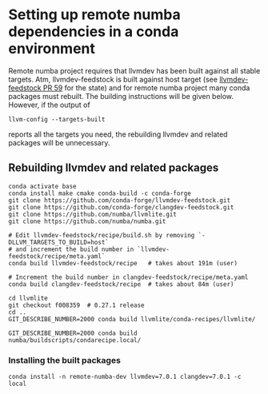 # Setting up remote numba dependencies in a conda environment

Remote numba project requires that llvmdev has been built against all stable targets. 
Atm, llvmdev-feedstock is built against host target
(see [llvmdev-feedstock PR 59](https://github.com/conda-forge/llvmdev-feedstock/pull/59) for the state)
and for remote numba project many conda packages must rebuilt. The building instructions will be given below.
However, if the output of
```
llvm-config --targets-built
```
reports all the targets you need, the rebuilding llvmdev and related packages will be unnecessary.

## Rebuilding llvmdev and related packages

```
conda activate base
conda install make cmake conda-build -c conda-forge
git clone https://github.com/conda-forge/llvmdev-feedstock.git
git clone https://github.com/conda-forge/clangdev-feedstock.git
git clone https://github.com/numba/llvmlite.git
git clone https://github.com/numba/numba.git

# Edit llvmdev-feedstock/recipe/build.sh by removing `-DLLVM_TARGETS_TO_BUILD=host`
# and increment the build number in `llvmdev-feedstock/recipe/meta.yaml`
conda build llvmdev-feedstock/recipe   # takes about 191m (user)

# Increment the build number in clangdev-feedstock/recipe/meta.yaml
conda build clangdev-feedstock/recipe  # takes about 84m (user)

cd llvmlite
git checkout f008359  # 0.27.1 release
cd ..
GIT_DESCRIBE_NUMBER=2000 conda build llvmlite/conda-recipes/llvmlite/

GIT_DESCRIBE_NUMBER=2000 conda build numba/buildscripts/condarecipe.local/
```

### Installing the built packages
```
conda install -n remote-numba-dev llvmdev=7.0.1 clangdev=7.0.1 -c local
```
